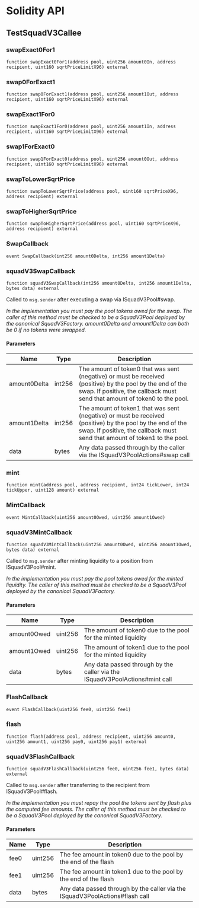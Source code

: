 # Solidity API

## TestSquadV3Callee

### swapExact0For1

```solidity
function swapExact0For1(address pool, uint256 amount0In, address recipient, uint160 sqrtPriceLimitX96) external
```

### swap0ForExact1

```solidity
function swap0ForExact1(address pool, uint256 amount1Out, address recipient, uint160 sqrtPriceLimitX96) external
```

### swapExact1For0

```solidity
function swapExact1For0(address pool, uint256 amount1In, address recipient, uint160 sqrtPriceLimitX96) external
```

### swap1ForExact0

```solidity
function swap1ForExact0(address pool, uint256 amount0Out, address recipient, uint160 sqrtPriceLimitX96) external
```

### swapToLowerSqrtPrice

```solidity
function swapToLowerSqrtPrice(address pool, uint160 sqrtPriceX96, address recipient) external
```

### swapToHigherSqrtPrice

```solidity
function swapToHigherSqrtPrice(address pool, uint160 sqrtPriceX96, address recipient) external
```

### SwapCallback

```solidity
event SwapCallback(int256 amount0Delta, int256 amount1Delta)
```

### squadV3SwapCallback

```solidity
function squadV3SwapCallback(int256 amount0Delta, int256 amount1Delta, bytes data) external
```

Called to `msg.sender` after executing a swap via ISquadV3Pool#swap.

_In the implementation you must pay the pool tokens owed for the swap.
The caller of this method must be checked to be a SquadV3Pool deployed by the canonical SquadV3Factory.
amount0Delta and amount1Delta can both be 0 if no tokens were swapped._

#### Parameters

| Name | Type | Description |
| ---- | ---- | ----------- |
| amount0Delta | int256 | The amount of token0 that was sent (negative) or must be received (positive) by the pool by the end of the swap. If positive, the callback must send that amount of token0 to the pool. |
| amount1Delta | int256 | The amount of token1 that was sent (negative) or must be received (positive) by the pool by the end of the swap. If positive, the callback must send that amount of token1 to the pool. |
| data | bytes | Any data passed through by the caller via the ISquadV3PoolActions#swap call |

### mint

```solidity
function mint(address pool, address recipient, int24 tickLower, int24 tickUpper, uint128 amount) external
```

### MintCallback

```solidity
event MintCallback(uint256 amount0Owed, uint256 amount1Owed)
```

### squadV3MintCallback

```solidity
function squadV3MintCallback(uint256 amount0Owed, uint256 amount1Owed, bytes data) external
```

Called to `msg.sender` after minting liquidity to a position from ISquadV3Pool#mint.

_In the implementation you must pay the pool tokens owed for the minted liquidity.
The caller of this method must be checked to be a SquadV3Pool deployed by the canonical SquadV3Factory._

#### Parameters

| Name | Type | Description |
| ---- | ---- | ----------- |
| amount0Owed | uint256 | The amount of token0 due to the pool for the minted liquidity |
| amount1Owed | uint256 | The amount of token1 due to the pool for the minted liquidity |
| data | bytes | Any data passed through by the caller via the ISquadV3PoolActions#mint call |

### FlashCallback

```solidity
event FlashCallback(uint256 fee0, uint256 fee1)
```

### flash

```solidity
function flash(address pool, address recipient, uint256 amount0, uint256 amount1, uint256 pay0, uint256 pay1) external
```

### squadV3FlashCallback

```solidity
function squadV3FlashCallback(uint256 fee0, uint256 fee1, bytes data) external
```

Called to `msg.sender` after transferring to the recipient from ISquadV3Pool#flash.

_In the implementation you must repay the pool the tokens sent by flash plus the computed fee amounts.
The caller of this method must be checked to be a SquadV3Pool deployed by the canonical SquadV3Factory._

#### Parameters

| Name | Type | Description |
| ---- | ---- | ----------- |
| fee0 | uint256 | The fee amount in token0 due to the pool by the end of the flash |
| fee1 | uint256 | The fee amount in token1 due to the pool by the end of the flash |
| data | bytes | Any data passed through by the caller via the ISquadV3PoolActions#flash call |

